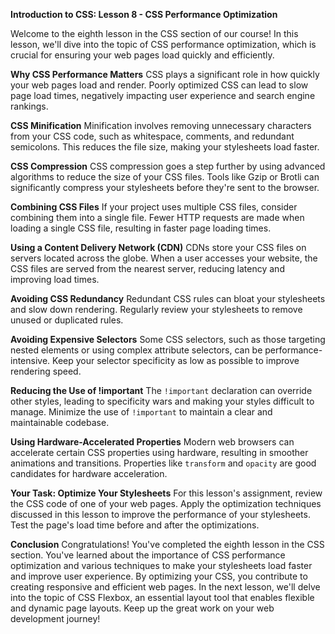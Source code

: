 **Introduction to CSS: Lesson 8 - CSS Performance Optimization**

Welcome to the eighth lesson in the CSS section of our course! In this lesson, we'll dive into the topic of CSS performance optimization, which is crucial for ensuring your web pages load quickly and efficiently.

**Why CSS Performance Matters**
CSS plays a significant role in how quickly your web pages load and render. Poorly optimized CSS can lead to slow page load times, negatively impacting user experience and search engine rankings.

**CSS Minification**
Minification involves removing unnecessary characters from your CSS code, such as whitespace, comments, and redundant semicolons. This reduces the file size, making your stylesheets load faster.

**CSS Compression**
CSS compression goes a step further by using advanced algorithms to reduce the size of your CSS files. Tools like Gzip or Brotli can significantly compress your stylesheets before they're sent to the browser.

**Combining CSS Files**
If your project uses multiple CSS files, consider combining them into a single file. Fewer HTTP requests are made when loading a single CSS file, resulting in faster page loading times.

**Using a Content Delivery Network (CDN)**
CDNs store your CSS files on servers located across the globe. When a user accesses your website, the CSS files are served from the nearest server, reducing latency and improving load times.

**Avoiding CSS Redundancy**
Redundant CSS rules can bloat your stylesheets and slow down rendering. Regularly review your stylesheets to remove unused or duplicated rules.

**Avoiding Expensive Selectors**
Some CSS selectors, such as those targeting nested elements or using complex attribute selectors, can be performance-intensive. Keep your selector specificity as low as possible to improve rendering speed.

**Reducing the Use of !important**
The `!important` declaration can override other styles, leading to specificity wars and making your styles difficult to manage. Minimize the use of `!important` to maintain a clear and maintainable codebase.

**Using Hardware-Accelerated Properties**
Modern web browsers can accelerate certain CSS properties using hardware, resulting in smoother animations and transitions. Properties like `transform` and `opacity` are good candidates for hardware acceleration.

**Your Task: Optimize Your Stylesheets**
For this lesson's assignment, review the CSS code of one of your web pages. Apply the optimization techniques discussed in this lesson to improve the performance of your stylesheets. Test the page's load time before and after the optimizations.

**Conclusion**
Congratulations! You've completed the eighth lesson in the CSS section. You've learned about the importance of CSS performance optimization and various techniques to make your stylesheets load faster and improve user experience. By optimizing your CSS, you contribute to creating responsive and efficient web pages. In the next lesson, we'll delve into the topic of CSS Flexbox, an essential layout tool that enables flexible and dynamic page layouts. Keep up the great work on your web development journey!